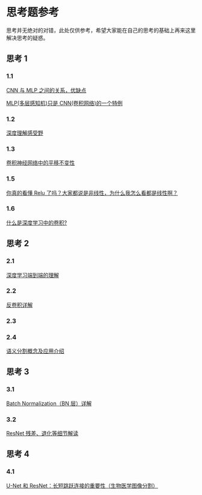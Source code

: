 # 思考题参考

思考并无绝对的对错，此处仅供参考，希望大家能在自己的思考的基础上再来这里解决思考的疑惑。

## 

## 思考 1

### 1.1

[CNN 与 MLP 之间的关系，优缺点](https://www.editcode.net/archive/detail/89781)

[MLP(多层感知机)只是 CNN(卷积网络)的一个特例](https://blog.csdn.net/u010165147/article/details/82851717#:~:text=%E6%98%BE%E7%84%B6%E5%8F%AF%E4%BB%A5%E6%8E%A8%E5%AF%BC%E5%87%BA%EF%BC%8C%E5%BD%93%20CNN%E5%8D%B7%E7%A7%AF%E6%A0%B8%E5%A4%A7%E5%B0%8F%E4%B8%8E%E8%BE%93%E5%85%A5%E5%A4%A7%E5%B0%8F%E7%9B%B8%E5%90%8C%20%E6%97%B6%E5%85%B6%E8%AE%A1%E7%AE%97%E8%BF%87%E7%A8%8B%E7%AD%89%E4%BB%B7%E4%BA%8EMLP%EF%BC%8C%E4%B9%9F%E5%B0%B1%E6%98%AF%E8%AF%B4MLP%E7%AD%89%E4%BB%B7%E4%BA%8E,%E5%8D%B7%E7%A7%AF%E6%A0%B8%E5%A4%A7%E5%B0%8F%E4%B8%8E%E6%AF%8F%E5%B1%82%E8%BE%93%E5%85%A5%E5%A4%A7%E5%B0%8F%E7%9B%B8%E5%90%8C%20%E7%9A%84CNN%EF%BC%88%E5%A6%82%E8%BE%93%E5%85%A5%E5%9B%BE%E7%89%87%E4%B8%BA100x100%EF%BC%8C%E5%8D%B7%E7%A7%AF%E6%A0%B8%E5%A4%A7%E5%B0%8F%E4%B8%BA100x100%EF%BC%89%EF%BC%8C%E6%89%80%E4%BB%A5MLP%E6%98%AFCNN%E7%9A%84%E4%B8%80%E4%B8%AA%E7%89%B9%E4%BE%8B%E3%80%82%20%E8%80%8C%E5%8D%B7%E7%A7%AF%E6%A0%B8%E5%A4%A7%E5%B0%8F%E4%B8%8E%E6%AF%8F%E5%B1%82%E8%BE%93%E5%85%A5%E5%A4%A7%E5%B0%8F%E7%9B%B8%E5%90%8C%E4%BC%9A%E7%9B%B4%E6%8E%A5%E4%B8%A2%E5%A4%B1%E9%9D%9E%E5%B8%B8%E5%A4%9A%E7%9A%84%E8%BE%93%E5%85%A5%E7%A9%BA%E9%97%B4%E4%BF%A1%E6%81%AF%EF%BC%8C%E6%89%80%E4%BB%A5MLP%E8%BF%99%E7%A7%8D%E8%BF%90%E8%A1%8C%E6%A8%A1%E5%BC%8F%E4%B8%8D%E9%80%82%E5%90%88%E5%9B%BE%E5%83%8F%E8%BF%99%E7%A7%8D%E7%A9%BA%E9%97%B4%E4%BF%A1%E6%81%AF%E4%B8%B0%E5%AF%8C%E7%9A%84%E6%95%B0%E6%8D%AE%E3%80%82)

### 1.2

[深度理解感受野](https://blog.csdn.net/weixin_40756000/article/details/117264194)

### 1.3

[卷积神经网络中的平移不变性](https://zhuanlan.zhihu.com/p/382926269)

### 1.5

[你真的看懂 Relu 了吗？大家都说是非线性，为什么我怎么看都是线性啊？](https://zhuanlan.zhihu.com/p/405068757)

### 1.6

[什么是深度学习中的卷积?](https://zhuanlan.zhihu.com/p/140550547)

## 思考 2

### 2.1

[深度学习端到端的理解](https://blog.csdn.net/Bulldozer_GD/article/details/95071826)

### 2.2

[反卷积详解](https://blog.csdn.net/bestrivern/article/details/89553513)

### 2.3

### 2.4

[语义分割概念及应用介绍](https://zhuanlan.zhihu.com/p/46200875)

## 思考 3

### 3.1

[Batch Normalization（BN 层）详解](https://www.jianshu.com/p/b05282e9ca57)

### 3.2

[ResNet 残差、退化等细节解读](https://blog.csdn.net/a8039974/article/details/122380735)

## 思考 4

### 4.1

[U-Net 和 ResNet：长短跳跃连接的重要性（生物医学图像分割）](https://www.jianshu.com/p/20a47427823c)
